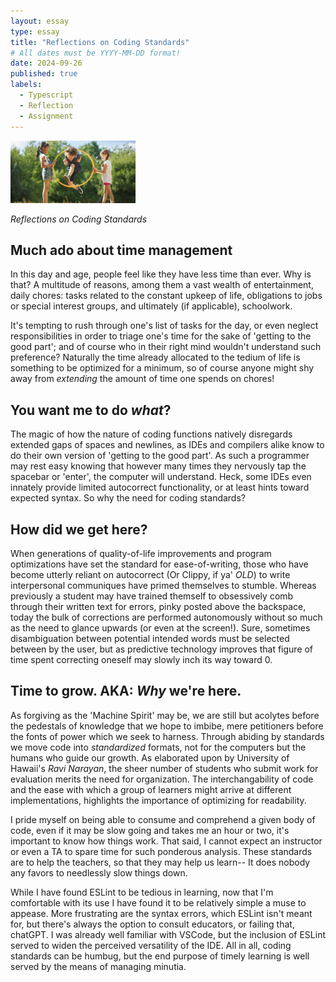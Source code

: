 ```yaml
---
layout: essay
type: essay
title: "Reflections on Coding Standards"
# All dates must be YYYY-MM-DD format!
date: 2024-09-26
published: true
labels:
  - Typescript
  - Reflection
  - Assignment
---
```


<img width="200px" class="rounded float-start pe-4" src="../img/jumpingthruhoops.jpg">


*Reflections on Coding Standards*

## Much ado about time management

In this day and age, people feel like they have less time than ever. Why is that? A multitude of reasons, among them a vast wealth of entertainment, daily chores: tasks related to the constant upkeep of life, obligations to jobs or special interest groups, and ultimately (if applicable), schoolwork. 

It's tempting to rush through one's list of tasks for the day, or even neglect responsibilities in order to triage one's time for the sake of 'getting to the good part'; and of course who in their right mind wouldn't understand such preference? Naturally the time already allocated to the tedium of life is something to be optimized for a minimum, so of course anyone might shy away from *extending* the amount of time one spends on chores!

## You want me to do *what*?

The magic of how the nature of coding functions natively disregards extended gaps of spaces and newlines, as IDEs and compilers alike know to do their own version of 'getting to the good part'. As such a programmer may rest easy knowing that however many times they nervously tap the spacebar or 'enter', the computer will understand. Heck, some IDEs even innately provide limited autocorrect functionality, or at least hints toward expected syntax. So why the need for coding standards?

## How did we get here?

When generations of quality-of-life improvements and program optimizations have set the standard for ease-of-writing, those who have become utterly reliant on autocorrect (Or Clippy, if ya' *OLD*) to write interpersonal communiques have primed themselves to stumble. Whereas previously a student may have trained themself to obsessively comb through their written text for errors, pinky posted above the backspace, today the bulk of corrections are performed autonomously without so much as the need to glance upwards (or even at the screen!). Sure, sometimes disambiguation between potential intended words must be selected between by the user, but as predictive technology improves that figure of time spent correcting oneself may slowly inch its way toward 0. 

## Time to grow. AKA: *Why* we're here.

As forgiving as the 'Machine Spirit' may be, we are still but acolytes before the pedestals of knowledge that we hope to imbibe, mere petitioners before the fonts of power which we seek to harness. Through abiding by standards we move code into *standardized* formats, not for the computers but the humans who guide our growth. As elaborated upon by University of Hawaii's *Ravi Narayan*, the sheer number of students who submit work for evaluation merits the need for organization. The interchangability of code and the ease with which a group of learners might arrive at different implementations, highlights the importance of optimizing for readability. 

I pride myself on being able to consume and comprehend a given body of code, even if it may be slow going and takes me an hour or two, it's important to know how things work. That said, I cannot expect an instructor or even a TA to spare time for such ponderous analysis. These standards are to help the teachers, so that they may help us learn-- It does nobody any favors to needlessly slow things down. 

While I have found ESLint to be tedious in learning, now that I'm comfortable with its use I have found it to be relatively simple a muse to appease. More frustrating are the syntax errors, which ESLint isn't meant for, but there's always the option to consult educators, or failing that, chatGPT. I was already well familiar with VSCode, but the inclusion of ESLint served to widen the perceived versatility of the IDE. All in all, coding standards can be humbug, but the end purpose of timely learning is well served by the means of managing minutia.
